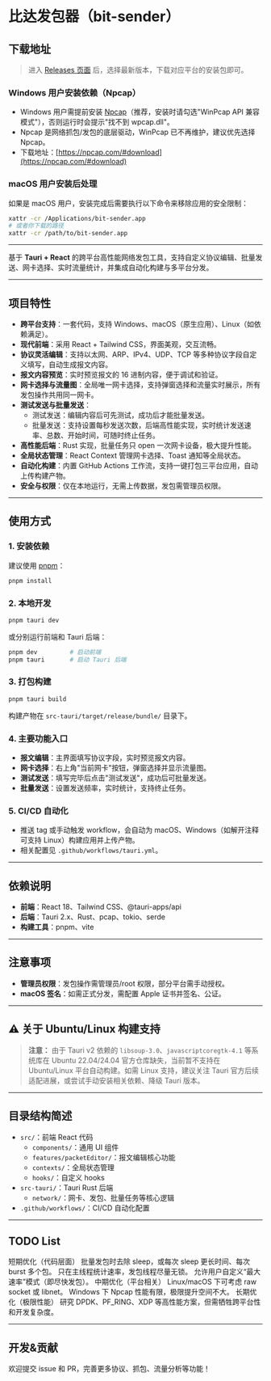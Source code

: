 # 比达发包器（bit-sender）

## 下载地址

> 进入 [Releases 页面](../../releases/latest) 后，选择最新版本，下载对应平台的安装包即可。


### Windows 用户安装依赖（Npcap）

- Windows 用户需提前安装 [Npcap](https://nmap.org/npcap/)（推荐，安装时请勾选"WinPcap API 兼容模式"），否则运行时会提示"找不到 wpcap.dll"。
- Npcap 是网络抓包/发包的底层驱动，WinPcap 已不再维护，建议优先选择 Npcap。
- 下载地址：[https://npcap.com/#download](https://npcap.com/#download)

### macOS 用户安装后处理

如果是 macOS 用户，安装完成后需要执行以下命令来移除应用的安全限制：

```bash
xattr -cr /Applications/bit-sender.app
# 或者你下载的路径
xattr -cr /path/to/bit-sender.app
```


---

基于 **Tauri + React** 的跨平台高性能网络发包工具，支持自定义协议编辑、批量发送、网卡选择、实时流量统计，并集成自动化构建与多平台分发。

---

## 项目特性

- **跨平台支持**：一套代码，支持 Windows、macOS（原生应用）、Linux（如依赖满足）。
- **现代前端**：采用 React + Tailwind CSS，界面美观，交互流畅。
- **协议灵活编辑**：支持以太网、ARP、IPv4、UDP、TCP 等多种协议字段自定义填写，自动生成报文内容。
- **报文内容预览**：实时预览报文的 16 进制内容，便于调试和验证。
- **网卡选择与流量图**：全局唯一网卡选择，支持弹窗选择和流量实时展示，所有发包操作共用同一网卡。
- **测试发送与批量发送**：
  - 测试发送：编辑内容后可先测试，成功后才能批量发送。
  - 批量发送：支持设置每秒发送次数，后端高性能实现，实时统计发送速率、总数、开始时间，可随时终止任务。
- **高性能后端**：Rust 实现，批量任务只 open 一次网卡设备，极大提升性能。
- **全局状态管理**：React Context 管理网卡选择、Toast 通知等全局状态。
- **自动化构建**：内置 GitHub Actions 工作流，支持一键打包三平台应用，自动上传构建产物。
- **安全与权限**：仅在本地运行，无需上传数据，发包需管理员权限。

---

## 使用方式

### 1. 安装依赖

建议使用 [pnpm](https://pnpm.io/)：

```bash
pnpm install
```

### 2. 本地开发

```bash
pnpm tauri dev
```
或分别运行前端和 Tauri 后端：

```bash
pnpm dev         # 启动前端
pnpm tauri       # 启动 Tauri 后端
```

### 3. 打包构建

```bash
pnpm tauri build
```
构建产物在 `src-tauri/target/release/bundle/` 目录下。

### 4. 主要功能入口

- **报文编辑**：主界面填写协议字段，实时预览报文内容。
- **网卡选择**：右上角"当前网卡"按钮，弹窗选择并显示流量图。
- **测试发送**：填写完毕后点击"测试发送"，成功后可批量发送。
- **批量发送**：设置发送频率，实时统计，支持终止任务。

### 5. CI/CD 自动化

- 推送 tag 或手动触发 workflow，会自动为 macOS、Windows（如解开注释可支持 Linux）构建应用并上传产物。
- 相关配置见 `.github/workflows/tauri.yml`。

---

## 依赖说明

- **前端**：React 18、Tailwind CSS、@tauri-apps/api
- **后端**：Tauri 2.x、Rust、pcap、tokio、serde
- **构建工具**：pnpm、vite

---

## 注意事项

- **管理员权限**：发包操作需管理员/root 权限，部分平台需手动授权。
- **macOS 签名**：如需正式分发，需配置 Apple 证书并签名、公证。

---

## ⚠️ 关于 Ubuntu/Linux 构建支持

> **注意：** 由于 Tauri v2 依赖的 `libsoup-3.0`、`javascriptcoregtk-4.1` 等系统库在 Ubuntu 22.04/24.04 官方仓库缺失，当前暂不支持在 Ubuntu/Linux 平台自动构建。如需 Linux 支持，建议关注 Tauri 官方后续适配进展，或尝试手动安装相关依赖、降级 Tauri 版本。

---

## 目录结构简述

- `src/`：前端 React 代码
  - `components/`：通用 UI 组件
  - `features/packetEditor/`：报文编辑核心功能
  - `contexts/`：全局状态管理
  - `hooks/`：自定义 hooks
- `src-tauri/`：Tauri Rust 后端
  - `network/`：网卡、发包、批量任务等核心逻辑
- `.github/workflows/`：CI/CD 自动化配置

---

## TODO List

短期优化（代码层面）
批量发包时去除 sleep，或每次 sleep 更长时间、每次 burst 多个包。
只在主线程统计速率，发包线程尽量无锁。
允许用户自定义“最大速率”模式（即尽快发包）。
中期优化（平台相关）
Linux/macOS 下可考虑 raw socket 或 libnet。
Windows 下 Npcap 性能有限，极限提升空间不大。
长期优化（极限性能）
研究 DPDK、PF_RING、XDP 等高性能方案，但需牺牲跨平台性和开发复杂度。

---

## 开发&贡献

欢迎提交 issue 和 PR，完善更多协议、抓包、流量分析等功能！
